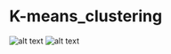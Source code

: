 # K-means_clustering
![alt text](https://github.com/NewHere3/K-means_clustering/blob/main/images/1690020518.png.png.png?raw=true)
![alt text](https://github.com/NewHere3/K-means_clustering/blob/main/images/1690022775.png.png?raw=true)
